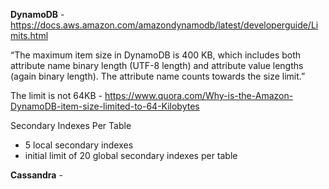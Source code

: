**DynamoDB** - https://docs.aws.amazon.com/amazondynamodb/latest/developerguide/Limits.html 

“The maximum item size in DynamoDB is 400 KB, which includes both attribute name binary length (UTF-8 length) and attribute value lengths (again binary length). The attribute name counts towards the size limit.”

The limit is not 64KB - https://www.quora.com/Why-is-the-Amazon-DynamoDB-item-size-limited-to-64-Kilobytes

Secondary Indexes Per Table
* 5 local secondary indexes
* initial limit of 20 global secondary indexes per table

**Cassandra** - 
